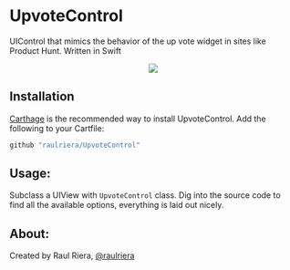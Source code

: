 # UpvoteControl
UIControl that mimics the behavior of the up vote widget in sites like Product Hunt. Written in Swift

<p align="center">
  <img src="https://github.com/raulriera/UpvoteControl/raw/master/Demo.gif" />
</p>

## Installation

[Carthage](https://github.com/carthage/carthage) is the recommended way to install UpvoteControl. Add the following to your Cartfile:

``` ruby
github "raulriera/UpvoteControl"
```

## Usage:

Subclass a UIView with `UpvoteControl` class. Dig into the source code to find all the available options, everything is laid out nicely.

## About:
Created by Raul Riera, [@raulriera](http://twitter.com/raulriera)
